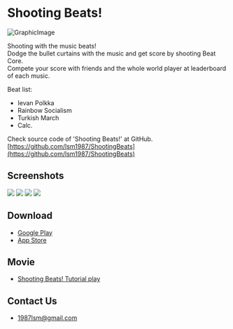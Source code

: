 Shooting Beats!
===
![GraphicImage](images/GraphicImage.png)

Shooting with the music beats!  
Dodge the bullet curtains with the music and get score by shooting Beat Core.  
Compete your score with friends and the whole world player at leaderboard of each music.  

Beat list:
- Ievan Polkka
- Rainbow Socialism
- Turkish March
- Calc.

Check source code of 'Shooting Beats!' at GitHub.  
[https://github.com/lsm1987/ShootingBeats](https://github.com/lsm1987/ShootingBeats)

## Screenshots
![](images/Screenshot_Ready_Phone_5_5.png)
![](images/Screenshot_Play1_Phone_5_5.png)
![](images/Screenshot_Play2_Phone_5_5.png)
![](images/Screenshot_List_Phone_5_5.png)

## Download
- [Google Play](https://play.google.com/store/apps/details?id=com.lsm1987.ShootingBeats)
- [App Store](https://apps.apple.com/us/app/id1474525871)

## Movie
- [Shooting Beats! Tutorial play](https://www.youtube.com/watch?v=v2521Lo-OZg)

## Contact Us
- 1987lsm@gmail.com